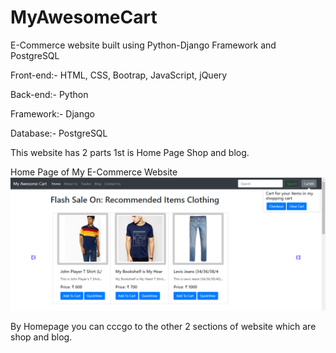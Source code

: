 # MyAwesomeCart
E-Commerce website built using Python-Django Framework and PostgreSQL

Front-end:- HTML, CSS, Bootrap, JavaScript, jQuery

Back-end:- Python

Framework:- Django

Database:- PostgreSQL

This website has 2 parts 1st is Home Page Shop and blog.

Home Page of My E-Commerce Website
![](https://github.com/jaishivnani/MyAwesomeCart/blob/master/media/shop/images/HomePage.PNG)

By Homepage you can cccgo to the other 2 sections of website which are shop and blog.







